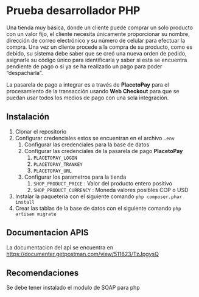 # Prueba desarrollador PHP

Una tienda muy básica, donde un cliente puede comprar un solo producto con un valor fijo, el cliente necesita únicamente proporcionar su nombre, dirección de correo electrónico y su número de celular para efectuar la compra. Una vez un cliente procede a la compra de su producto, como es debido, su sistema debe saber que se creó una nueva orden de pedido, asignarle su código único para identificarla y saber si esta se encuentra pendiente de pago o si ya se ha realizado un pago para poder “despacharla”.

La pasarela de pago a integrar es a través de **PlacetoPay** para el procesamiento de la transacción usando **Web Checkout** para que se puedan usar todos los medios de pago con una sola integración.

## Instalación

 1. Clonar el repositorio
 2. Configurar credenciales estos se encuentran en el archivo `.env`
	 1. Configurar las credenciales para la base de datos
	 2. Configurar las credenciales de la pasarela de pago **PlacetoPay**
		 1. `PLACETOPAY_LOGIN`
		 2. `PLACETOPAY_TRANKEY`
		 3. `PLACETOPAY_URL`
	 3. Configurar los parametros para la tienda
		 1. `SHOP_PRODUCT_PRICE` : Valor del producto entero positivo
		 2. `SHOP_PRODUCT_CURRENCY` : Moneda valores posibles COP o USD
 3. Instalar la paqueteria con el siguiente comando `php composer.phar install`
 4. Crear las tablas de la base de datos con el siguiente comando `php artisan migrate`

## Documentacion APIS

La documentacion del api se encuentra en https://documenter.getpostman.com/view/511623/TzJpgysQ

## Recomendaciones

Se debe tener instalado el modulo de SOAP para php